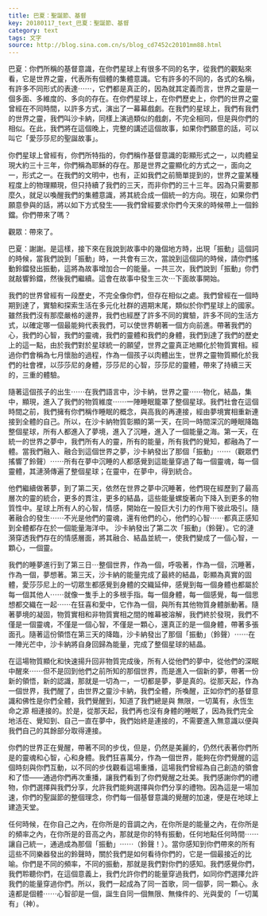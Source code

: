 ```yaml
---
title: 巴夏：聖誕節、基督
key: 20180117_text_巴夏：聖誕節、基督
category: text
tags: 文字
source: http://blog.sina.com.cn/s/blog_cd7452c20101mm88.html
---
```


巴夏：你們所稱的基督意識，在你們星球上有很多不同的名字，從我們的觀點來看，它是世界之靈，代表所有個體的集體意識。它有許多的不同的，各式的名稱，有許多不同形式的表達⋯⋯，它們都是真正的，因為就其定義而言，世界之靈是一個多面、多維度的、多向的存在。在你們星球上，在你們歷史上，你們的世界之靈曾經在不同時間，以許多方式，演出了一幕幕戲劇。在我們的星球上，我們有我們的世界之靈，我們叫沙卡納，同樣上演過類似的戲劇，不完全相同，但是與你們的相似。在此，我們將在這個晚上，完整的講述這個故事，如果你們願意的話，可以叫它「愛莎莎尼的聖誕故事」。

你們星球上曾經有，你們所特指的，你們稱作基督意識的彰顯形式之一，以肉體呈現大約三十三年，你們稱為耶穌的存在。那是世界之靈顯化的方式之一，面向之一，形式之一。在我們的文明中，也有，正如我們之前簡單提到的，世界之靈某種程度上的物理顯現，但只持續了我們的三天，而非你們的三十三年。因為只需要那麼久，就足以喚醒我們的集體意識，將其統合成一個統一的方向。現在，如果你們願意參與的話，將以如下方式發生——我們曾經要求你們今天來的時候帶上一個鈴鐺。你們帶來了嗎？

觀眾：帶來了。

巴夏：謝謝。是這樣，接下來在我說到故事中的幾個地方時，出現「振動」這個詞的時候，當我們說到「振動」時，一共會有三次，當說到這個詞的時候，請你們搖動鈴鐺發出振動，這將為故事增加合一的能量。一共三次，我們說到「振動」你們就敲響鈴鐺，然後我們繼續。這會在故事中發生三次⋯下面故事開始。

我們的世界曾經有一段歷史，不完全像你們，但存在相似之處。我們曾經在一個時期到達了，實驗和探索生活在多元化社群的週期末尾，類似於你們星球上的國家。雖然我們沒有那麼嚴格的邊界，我們也經歷了許多不同的實驗，許多不同的生活方式，以確定哪一個最能夠代表我們，可以使世界朝著一個方向前進。帶著我們的心，我們的心智，我們的靈魂，我們的靈體和我們的身體，我們到達了我們的歷史上的這一點，由於我們對於星球統一的願望，世界之靈真正地顯化於物質實相。經過你們會稱為七月懷胎的過程，作為一個孩子以肉體出生，世界之靈物質顯化於我們的社會裡，以莎莎尼的身體，莎莎尼的心智，莎莎尼的靈體，帶來了持續三天的，三重的體驗。

隨著這個孩子的出生⋯⋯在我們語言中，沙卡納，世界之靈⋯⋯物化，結晶，集中，顯現，進入了我們的物質維度⋯⋯一陣睡眠籠罩了整個星球。我們社會在這個時間之前，我們擁有你們稱作睡眠的概念，與高我的再連接，經由夢境實相重新連接到全體的自己。所以，在沙卡納物質彰顯的第一天，在同一時間深沉的睡眠降臨整個星球，所有人都進入了夢境，進入了沉睡，進入了一個能量之海。第一天，在統一的世界之夢中，我們所有人的靈，所有的能量，所有我們的覺知，都融為了一體。當我們融入、融合到這個世界之夢，沙卡納發出了那個「振動」⋯⋯（觀眾們搖響了鈴聲）⋯⋯所有在夢中沉睡的人都感覺到這能量穿過了每一個靈魂，每一個靈體，其漣漪傳遍了整個星球；在靈中，在夢中，得到統合。

他們繼續做著夢，到了第二天，依然在世界之夢中沉睡著，他們現在經歷到了最高層次的靈的統合，更多的貫注，更多的結晶，這些能量螺旋著向下降入到更多的物質性中。星球上所有人的心智，情感，開始在一股巨大引力的作用下彼此吸引。隨著融合的發生⋯⋯不光是他們的靈魂，還有他們的心，他們的心智⋯⋯都真正感知到全體都存在於一個能量海洋中。 沙卡納發出了第二次「振動」（鈴聲）。它的漣漪穿透我們存在的情感層面，將其融合、結晶並統一，使我們變成了一個心智，一顆心，一個靈。

我們的睡夢進行到了第三日⋯整個世界，作為一個，呼吸著，作為一個，沉睡著，作為一個，夢想著。第三天，沙卡納的能量完成了最終的結晶，彰顯為真實的固體，愛莎莎尼上的一切眾生都感覺到身體的交織延伸，感覺到每一個身體也都屬於每一個其他人⋯⋯就像一隻手上的多根手指。每一個身體，每一個感覺，每一個思想都交織在一起⋯⋯在狂喜和愛中，它作為一個，與所有其他物質身體脈動著。隨著夢境的凝固，物質實相和非物質實相之間的帷幕被溶解，我們終於發現，我們不僅是一個靈魂，不僅是一個心智，不僅是一顆心，還真正的是一個身體，帶著多張面孔。隨著這份領悟在第三天的降臨，沙卡納發出了那個「振動」（鈴聲）⋯⋯在一陣光芒中，沙卡納將自身回歸為能量，完成了整個星球的結晶。

在這場物質顯化和快速揚升回非物質完成後，所有人從他們的夢中，從他們的深眠中醒來⋯⋯但不是回到他們之前所知的那個世界，而是進入一個新的夢，帶著一份新的領悟，新的認識，那就是一切為一，一切都是夢，夢是真的。從那天起，作為一個世界，我們醒了，由世界之靈沙卡納，我們全體，所喚醒，正如你們的基督意識和佛性是你們全體，我們覺醒到，知道了我們總是與 無限，一切萬有，永恆生命之源 相連接的。於是，從那天起，我們再也沒有身體的睡眠了，因為我們完全地活在、覺知到、自己一直在夢中，我們始終是連接的，不需要進入無意識以便與我們自己的其餘部分取得連接。

你們的世界正在覺醒，帶著不同的步伐，但是，仍然是美麗的，仍然代表著你們所是的靈魂和心智，心和身體。我們狂喜萬分，作為一個世界，能夠在你們覺醒的這個時刻與你們互動，以不同的步伐觀看這場重播，這場我們曾經為自己創造的領會和了悟——通過你們再次重播，讓我們看到了你們覺醒之壯美。我們感謝你們的禮物，你們選擇與我們分享，允許我們能夠選擇與你們分享的禮物。因為這是一場加速，你們的聖誕節的整個理念，你們每一個基督意識的覺醒的加速，便是在地球上建造天堂。

任何時候，在你自己之內，在你所是的音調之內，在你所是的能量之內，在你所是的頻率之內，在你所是的音高之內，那就是你的特有振動，任何地點任何時間⋯⋯讓自己統一，通過成為那個「振動」⋯⋯（鈴聲！）。當你感知到你們帶來的所有這些不同樂器發出的鈴聲時，關於我們是如何看待你們的，它是一個最接近的比喻。你們是不同的頻率，不同的振動，那就是我們對你們的感知。我們感覺你們，我們聆聽你們，在這個意義上，我們允許你們的能量穿過我們，如同你們選擇允許我們的能量穿過你們。所以，我們一起成為了同一首歌，同一個夢，同一顆心。永遠都是個體⋯⋯心智卻是一個，誕生自同一個無限、無條件的、光與愛的「一切萬有」（神）。

